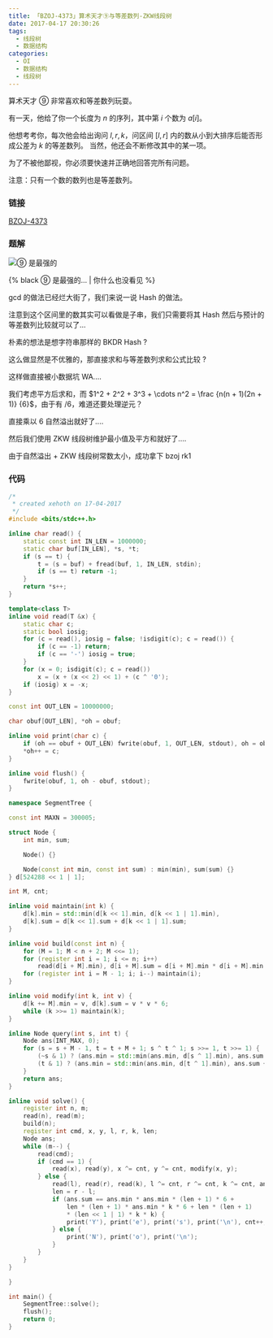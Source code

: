 ```yaml
---
title: 「BZOJ-4373」算术天才⑨与等差数列-ZKW线段树
date: 2017-04-17 20:30:26
tags:
  - 线段树
  - 数据结构
categories:
  - OI
  - 数据结构
  - 线段树
---
```

算术天才 ⑨ 非常喜欢和等差数列玩耍。

有一天，他给了你一个长度为 $n$ 的序列，其中第 $i$ 个数为 $a[i]$。

他想考考你，每次他会给出询问 $l, r, k$，问区间 $[l, r]$ 内的数从小到大排序后能否形成公差为 $k$ 的等差数列。
当然，他还会不断修改其中的某一项。

为了不被他鄙视，你必须要快速并正确地回答完所有问题。

注意：只有一个数的数列也是等差数列。
<!-- more -->
### 链接
[BZOJ-4373](http://www.lydsy.com/JudgeOnline/problem.php?id=4373)
### 题解
![⑨ 是最强的](/images/cirno9.jpg)

{% black ⑨ 是最强的... | 你什么也没看见 %}

gcd 的做法已经烂大街了，我们来说一说 Hash 的做法。

注意到这个区间里的数其实可以看做是子串，我们只需要将其 Hash 然后与预计的等差数列比较就可以了...

朴素的想法是想字符串那样的 BKDR Hash ?

这么做显然是不优雅的，那直接求和与等差数列求和公式比较 ?

这样做直接被小数据坑 WA....

我们考虑平方后求和，而 $1^2 + 2^2 + 3^3 + \cdots n^2 = \frac {n(n + 1)(2n + 1)} {6}$，由于有 $/6$，难道还要处理逆元？

直接乘以 $6$ 自然溢出就好了....

然后我们使用 ZKW 线段树维护最小值及平方和就好了....

由于自然溢出 + ZKW 线段树常数太小，成功拿下 bzoj rk1
### 代码
``` cpp
/*
 * created xehoth on 17-04-2017
 */
#include <bits/stdc++.h>

inline char read() {
    static const int IN_LEN = 1000000;
    static char buf[IN_LEN], *s, *t;
    if (s == t) {
        t = (s = buf) + fread(buf, 1, IN_LEN, stdin);
        if (s == t) return -1;
    }
    return *s++;
}

template<class T>
inline void read(T &x) {
    static char c;
    static bool iosig;
    for (c = read(), iosig = false; !isdigit(c); c = read()) {
        if (c == -1) return;
        if (c == '-') iosig = true;
    }
    for (x = 0; isdigit(c); c = read())
        x = (x + (x << 2) << 1) + (c ^ '0');
    if (iosig) x = -x;
}

const int OUT_LEN = 10000000;

char obuf[OUT_LEN], *oh = obuf;

inline void print(char c) {
    if (oh == obuf + OUT_LEN) fwrite(obuf, 1, OUT_LEN, stdout), oh = obuf;
    *oh++ = c;
}

inline void flush() {
    fwrite(obuf, 1, oh - obuf, stdout);
}

namespace SegmentTree {

const int MAXN = 300005;

struct Node {
    int min, sum;

    Node() {}

    Node(const int min, const int sum) : min(min), sum(sum) {}
} d[524288 << 1 | 1];

int M, cnt;

inline void maintain(int k) {
    d[k].min = std::min(d[k << 1].min, d[k << 1 | 1].min),
    d[k].sum = d[k << 1].sum + d[k << 1 | 1].sum;
}

inline void build(const int n) {
    for (M = 1; M < n + 2; M <<= 1);
    for (register int i = 1; i <= n; i++) 
        read(d[i + M].min), d[i + M].sum = d[i + M].min * d[i + M].min * 6;
    for (register int i = M - 1; i; i--) maintain(i);
}

inline void modify(int k, int v) {
    d[k += M].min = v, d[k].sum = v * v * 6;
    while (k >>= 1) maintain(k);
}

inline Node query(int s, int t) {
    Node ans(INT_MAX, 0);
    for (s = s + M - 1, t = t + M + 1; s ^ t ^ 1; s >>= 1, t >>= 1) {
        (~s & 1) ? (ans.min = std::min(ans.min, d[s ^ 1].min), ans.sum += d[s ^ 1].sum) : 0;
        (t & 1) ? (ans.min = std::min(ans.min, d[t ^ 1].min), ans.sum += d[t ^ 1].sum) : 0;
    }
    return ans;
}

inline void solve() {
    register int n, m;
    read(n), read(m);
    build(n);
    register int cmd, x, y, l, r, k, len;
    Node ans;
    while (m--) {
        read(cmd);
        if (cmd == 1) {
        	read(x), read(y), x ^= cnt, y ^= cnt, modify(x, y);
        } else {
        	read(l), read(r), read(k), l ^= cnt, r ^= cnt, k ^= cnt, ans = query(l, r);
        	len = r - l;
            if (ans.sum == ans.min * ans.min * (len + 1) * 6 + 
                len * (len + 1) * ans.min * k * 6 + len * (len + 1)
                * (len << 1 | 1) * k * k) {
                print('Y'), print('e'), print('s'), print('\n'), cnt++;
            } else {
                print('N'), print('o'), print('\n');
            }
        }
    }
}

}

int main() {
    SegmentTree::solve();
    flush();
    return 0;
}
```
